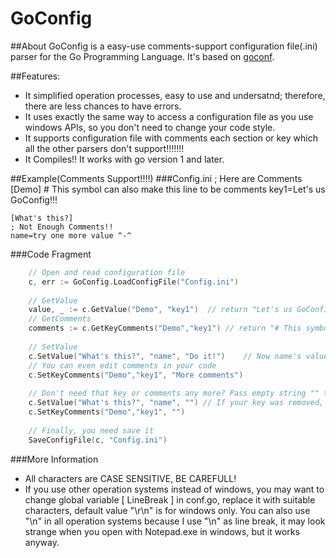 GoConfig
========
##About
GoConfig is a easy-use comments-support configuration file(.ini) parser for the Go Programming Language.
It's based on [goconf](http://code.google.com/p/goconf/).

##Features:
- It simplified operation processes, easy to use and undersatnd; therefore, there are less chances to have errors. 
- It uses exactly the same way to access a configuration file as you use windows APIs, so you don't need to change your code style.
- It supports configuration file with comments each section or key which all the other parsers don't support!!!!!!!
- It Compiles!! It works with go version 1 and later.

##Example(Comments Support!!!!)
###Config.ini
	; Here are Comments
	[Demo]
	# This symbol can also make this line to be comments
	key1=Let's us GoConfig!!!
	
	[What's this?]
	; Not Enough Comments!!
	name=try one more value ^-^
###Code Fragment
```go
	// Open and read configuration file
	c, err := GoConfig.LoadConfigFile("Config.ini")
	
	// GetValue
	value, _ := c.GetValue("Demo", "key1")	// return "Let's us GoConfig!!!"
	// GetComments
	comments := c.GetKeyComments("Demo","key1")	// return "# This symbol can also make this line to be comments"
	
	// SetValue
	c.SetValue("What's this?", "name", "Do it!")	// Now name's value is "Do it!"
	// You can even edit comments in your code
	c.SetKeyComments("Demo","key1", "More comments")
	
	// Don't need that key or comments any more? Pass empty string "" to remove! that's all!'
	c.SetValue("What's this?", "name", "") // If your key was removed, its comments will be removed too!
	c.SetKeyComments("Demo","key1", "")
	
	// Finally, you need save it
	SaveConfigFile(c, "Config.ini")
```

###More Information
- All characters are CASE SENSITIVE, BE CAREFULL!
- If you use other operation systems instead of windows, you may want to change global variable [ LineBreak ] in conf.go, replace it with suitable characters, default value "\r\n" is for windows only. You can also use "\n" in all operation systems because I use "\n" as line break, it may look strange when you open with Notepad.exe in windows, but it works anyway. 